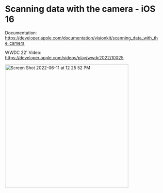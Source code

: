 # Scanning data with the camera - iOS 16

Documentation: https://developer.apple.com/documentation/visionkit/scanning_data_with_the_camera

WWDC 22' Video: https://developer.apple.com/videos/play/wwdc2022/10025

<img width="406" alt="Screen Shot 2022-06-11 at 12 25 52 PM" src="https://user-images.githubusercontent.com/75696759/173196391-b51ed28a-5bf0-40d5-b070-15ab208ddc8d.png">
